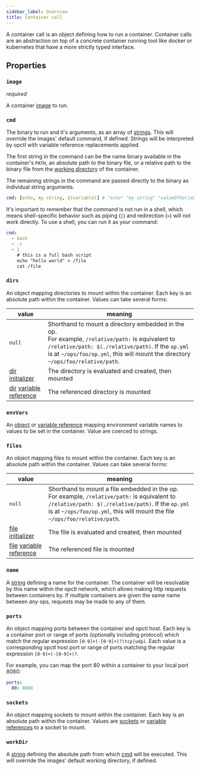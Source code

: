 ```yaml
---
sidebar_label: Overview
title: Container call
---
```


A container call is an object defining how to run a container. Container calls are an abstraction on top of a concrete container running tool like docker or kubernetes that have a more strictly typed interface.

## Properties

### `image`

_required_

A container [image](image.md) to run.

### `cmd`

The binary to run and it's arguments, as an array of [strings](../../../types/string). This will override the images' default command, if defined. Strings will be interpreted by opctl with variable reference replacements applied.

The first string in the command can be the name binary available in the container's `PATH`, an absolute path to the binary file, or a relative path to the binary file from the [working directory](#workdir) of the container.

The remaining strings in the command are passed directly to the binary as individual string arguments.

```yaml
cmd: [echo, my string, $(variable)] # "echo" "my string" "valueOfVariable"
```

It's important to remember that the command is not run in a shell, which means shell-specific behavior such as piping (`|`) and redirection (`>`) will not work directly. To use a shell, you can run it as your command:

```yaml
cmd:
  - bash
  - -c
  - |
    # this is a full bash script
    echo "hello world" > /file
    cat /file
```

### `dirs`

An object mapping directories to mount within the container. Each key is an absolute path within the container. Values can take several forms:

|value|meaning|
|--|--|
|`null`|Shorthand to mount a directory embedded in the op.<br />For example, `/relative/path:` is equivalent to `/relative/path: $(./relative/path)`. If the `op.yml` is at `~/ops/foo/op.yml`, this will mount the directory `~/ops/foo/relative/path`.|
|[dir initializer](../../../types/dir.md#initialization)|The directory is evaluated and created, then mounted|
|[dir](../../../types/dir.md) [variable reference](../../variable-reference.md)|The referenced directory is mounted|

### `envVars`

An [object](../../../types/object.md) or [variable reference](../../variable-reference.md) mapping environment variable names to values to be set in the container. Value are coerced to strings.

### `files`

An object mapping files to mount within the container. Each key is an absolute path within the container. Values can take several forms:

|value|meaning|
|--|--|
|`null`|Shorthand to mount a file embedded in the op.<br />For example, `/relative/path:` is equivalent to `/relative/path: $(./relative/path)`. If the `op.yml` is at `~/ops/foo/op.yml`, this will mount the file `~/ops/foo/relative/path`.|
|[file initializer](../../../types/file.md#initialization)|The file is evaluated and created, then mounted|
|[file](../../../types/file.md) [variable reference](../../variable-reference.md)|The referenced file is mounted|

### `name`

A [string](../../../types/string.md#initialization) defining a name for the container. The container will be resolvable by this name within the opctl network, which allows making http requests between containers by. If multiple containers are given the same name between _any_ ops, requests may be made to any of them.

### `ports`

An object mapping ports between the container and opctl host. Each key is a container port or range of ports (optionally including protocol) which match the regular expression `[0-9]+(-[0-9]+)?(tcp|udp)`. Each value is a corresponding opctl host port or range of ports matching the regular expression `[0-9]+(-[0-9]+)?`.

For example, you can map the port 80 within a container to your local port 8080:

```yaml
ports:
  80: 8080
```

### `sockets`

An object mapping sockets to mount within the container. Each key is an absolute path within the container. Values are [sockets](../../../types/socket.md) or [variable references](../../variable-reference) to a socket to mount.

### `workDir`

A [string](../../../types/string.md#initialization) defining the absolute path from which [cmd](#cmd) will be executed. This will override the images' default working directory, if defined.
